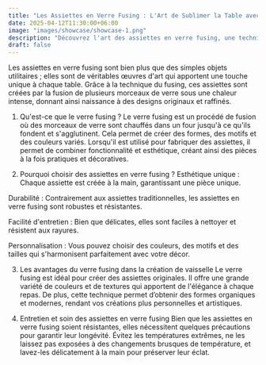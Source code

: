 ```yaml
---
title: "Les Assiettes en Verre Fusing : L'Art de Sublimer la Table avec un Artisanat Unique"
date: 2025-04-12T11:30:00+06:00
image: "images/showcase/showcase-1.png"
description: "Découvrez l'art des assiettes en verre fusing, une technique artisanale qui transforme chaque repas en une expérience esthétique unique."
draft: false
---
```

Les assiettes en verre fusing sont bien plus que des simples objets utilitaires ; elles sont de véritables œuvres d'art qui apportent une touche unique à chaque table. Grâce à la technique du fusing, ces assiettes sont créées par la fusion de plusieurs morceaux de verre sous une chaleur intense, donnant ainsi naissance à des designs originaux et raffinés.

1. Qu'est-ce que le verre fusing ?
Le verre fusing est un procédé de fusion où des morceaux de verre sont chauffés dans un four jusqu'à ce qu'ils fondent et s'agglutinent. Cela permet de créer des formes, des motifs et des couleurs variés. Lorsqu'il est utilisé pour fabriquer des assiettes, il permet de combiner fonctionnalité et esthétique, créant ainsi des pièces à la fois pratiques et décoratives.

2. Pourquoi choisir des assiettes en verre fusing ?
Esthétique unique : Chaque assiette est créée à la main, garantissant une pièce unique.

Durabilité : Contrairement aux assiettes traditionnelles, les assiettes en verre fusing sont robustes et résistantes.

Facilité d'entretien : Bien que délicates, elles sont faciles à nettoyer et résistent aux rayures.

Personnalisation : Vous pouvez choisir des couleurs, des motifs et des tailles qui s'harmonisent parfaitement avec votre décor.

3. Les avantages du verre fusing dans la création de vaisselle
Le verre fusing est idéal pour créer des assiettes originales. Il offre une grande variété de couleurs et de textures qui apportent de l'élégance à chaque repas. De plus, cette technique permet d’obtenir des formes organiques et modernes, rendant vos créations plus personnelles et artistiques.

4. Entretien et soin des assiettes en verre fusing
Bien que les assiettes en verre fusing soient résistantes, elles nécessitent quelques précautions pour garantir leur longévité. Évitez les températures extrêmes, ne les laissez pas exposées à des changements brusques de température, et lavez-les délicatement à la main pour préserver leur éclat.